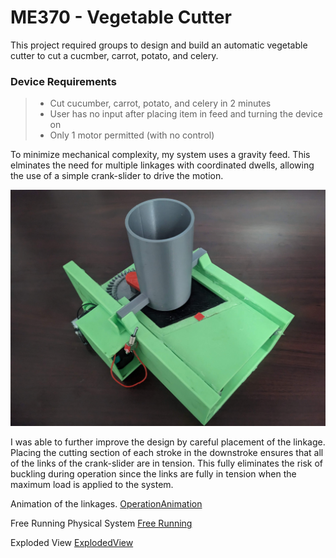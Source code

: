 # ME370 - Vegetable Cutter

This project required groups to design and build an automatic vegetable cutter to cut a cucmber, carrot, potato, and celery. 

### Device Requirements
> - Cut cucumber, carrot, potato, and celery in 2 minutes
> - User has no input after placing item in feed and turning the device on
> - Only 1 motor permitted (with no control)

To minimize mechanical complexity, my system uses a gravity feed. This elminates the need for multiple linkages with coordinated dwells, allowing the use of a simple crank-slider to drive the motion.

![Full Assembly](/Mechanical%20Course%20Projects/Year%203%20-%20Vegetable%20Cutter/FullAssembly.jpg)

I was able to further improve the design by careful placement of the linkage. Placing the cutting section of each stroke in the downstroke ensures that all of the links of the crank-slider are in tension. This fully eliminates the risk of buckling during operation since the links are fully in tension when the maximum load is applied to the system.

Animation of the linkages.
[OperationAnimation](https://github.com/user-attachments/assets/629a1508-c282-4fc6-8b8a-554330ccd039)

Free Running Physical System
[Free Running](https://github.com/user-attachments/assets/90c94db9-3b2e-428e-98d2-8acc641e5e8f)


Exploded View
[ExplodedView](https://github.com/user-attachments/assets/7bdb94a8-d843-4eef-8df5-bff9f254e7c0)
